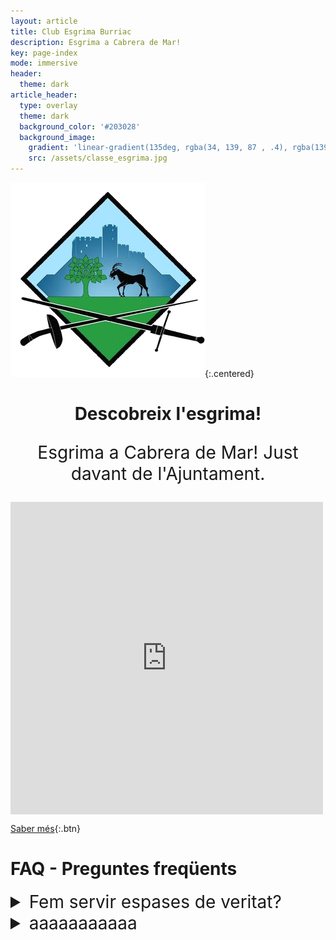 ```yaml
---
layout: article
title: Club Esgrima Burriac
description: Esgrima a Cabrera de Mar!
key: page-index
mode: immersive
header:
  theme: dark
article_header:
  type: overlay
  theme: dark
  background_color: '#203028'
  background_image:
    gradient: 'linear-gradient(135deg, rgba(34, 139, 87 , .4), rgba(139, 34, 139, .4))'
    src: /assets/classe_esgrima.jpg
---
```


![log](/assets/images/logo/esgrima_burriac.png){:.centered}

<h1 style="text-align: center;"> Descobreix l'esgrima!</h1>
<p style="font-size:2em;text-align:center;">Esgrima a Cabrera de Mar! Just davant de l'Ajuntament.</p>

<div style="text-decoration:none; overflow:hidden;max-width:100%;width:500px;height:500px;text-align:center;"><div id="embed-ded-map-canvas" style="height:100%; width:100%;max-width:100%;"><iframe style="height:100%;width:100%;border:0;" frameborder="0" src="https://www.google.com/maps/embed/v1/place?q=club+esgrima+burriac&key=AIzaSyBFw0Qbyq9zTFTd-tUY6dZWTgaQzuU17R8"></iframe></div><a class="embed-ded-maphtml" href="https://www.bootstrapskins.com/themes" id="enable-map-data">premium bootstrap themes</a><style>#embed-ded-map-canvas .text-marker{}.map-generator{max-width: 100%; max-height: 100%; background: none;</style></div>

[Saber més](/#faq){:.btn}

# FAQ - Preguntes freqüents

<details>
  <summary style="font-size:2em;">Fem servir espases de veritat?</summary>
  <p style="font-size:1.5em;">No! Les armes amb les que entrenem no es consideren armes blanques. No tallen i no fan mal (a noser que colpegis molt fort!). De fet, estan dissenyades per a no fer mal.</p>
</details>

<details>
  <summary style="font-size:2em;">aaaaaaaaaaa</summary>
  <p style="font-size:1.5em;">No! Les armes amb les que entrenem no es consideren armes blanques. No tallen i no fan mal (a noser que colpegis molt fort!). De fet, estan dissenyades per a no fer mal.</p>
</details